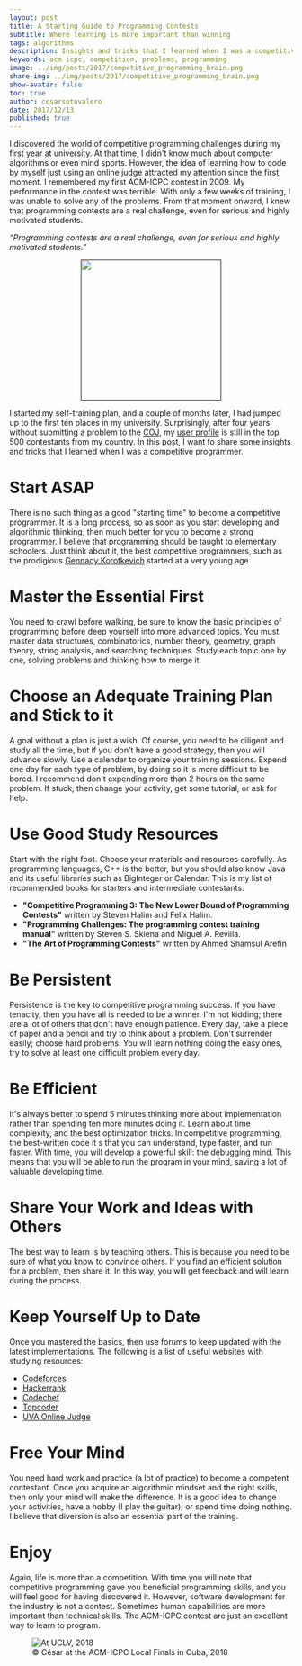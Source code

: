 ```yaml
---
layout: post
title: A Starting Guide to Programming Contests
subtitle: Where learning is more important than winning
tags: algorithms
description: Insights and tricks that I learned when I was a competitive programmer
keywords: acm icpc, competition, problems, programming
image: ../img/posts/2017/competitive_programming_brain.png
share-img: ../img/posts/2017/competitive_programming_brain.png
show-avatar: false
toc: true
author: cesarsotovalero
date: 2017/12/13
published: true
---
```


I discovered the world of competitive programming challenges during my first year at university. At that time, I didn't know much about computer algorithms or even mind sports. However, the idea of learning how to code by myself just using an online judge attracted my attention since the first moment. I remembered my first ACM-ICPC contest in 2009. My performance in the contest was terrible. With only a few weeks of training, I was unable to solve any of the problems. From that moment onward, I knew that programming contests are a real challenge, even for serious and highly motivated students.

<aside class="quote">
    <em>“Programming contests are a real challenge, even for serious and highly motivated students.”</em>
</aside>

<p align="center">
  <a href="">
    <img src="../img/posts/2017/competitive-programming.png" height="250px"/>
  </a>
</p>

I started my self-training plan, and a couple of months later, I had jumped up to the first ten places in my university. Surprisingly, after four years without submitting a problem to the [COJ](http://coj.uci.cu/), my [user profile](http://coj.uci.cu/user/useraccount.xhtml?username=CeSaR_uclv) is still in the top 500 contestants from my country. In this post, I want to share some insights and tricks that I learned when I was a competitive programmer.

# Start ASAP

There is no such thing as a good "starting time" to become a competitive programmer. It is a long process, so as soon as you start developing and algorithmic thinking, then much better for you to become a strong programmer. I believe that programming should be taught to elementary schoolers. Just think about it, the best competitive programmers, such as the prodigious [Gennady Korotkevich](https://en.wikipedia.org/wiki/Gennady_Korotkevich) started at a very young age.

# Master the Essential First

You need to crawl before walking, be sure to know the basic principles of programming before deep yourself into more advanced topics. You must master data structures, combinatorics, number theory, geometry, graph theory, string analysis, and searching techniques. Study each topic one by one, solving problems and thinking how to merge it.

# Choose an Adequate Training Plan and Stick to it

A goal without a plan is just a wish. Of course, you need to be diligent and study all the time, but if you don't have a good strategy, then you will advance slowly. Use a calendar to organize your training sessions. Expend one day for each type of problem, by doing so it is more difficult to be bored. I recommend don't expending more than 2 hours on the same problem. If stuck, then change your activity, get some tutorial, or ask for help.

# Use Good Study Resources

Start with the right foot. Choose your materials and resources carefully. As programming languages, C++ is the better, but you should also know Java and its useful libraries such as BigInteger or Calendar. This is my list of recommended books for starters and intermediate contestants:

- **"Competitive Programming 3: The New Lower Bound of Programming Contests"** written by Steven Halim and Felix Halim.
- **"Programming Challenges: The programming contest training manual"** written by Steven S. Skiena and Miguel A. Revilla.
- **"The Art of Programming Contests"** written by Ahmed Shamsul Arefin

# Be Persistent

Persistence is the key to competitive programming success. If you have tenacity, then you have all is needed to be a winner. I'm not kidding; there are a lot of others that don't have enough patience. Every day, take a piece of paper and a pencil and try to think about a problem. Don't surrender easily; choose hard problems. You will learn nothing doing the easy ones, try to solve at least one difficult problem every day.

# Be Efficient

It's always better to spend 5 minutes thinking more about implementation rather than spending ten more minutes doing it. Learn about time complexity, and the best optimization tricks. In competitive programming, the best-written code it s that you can understand, type faster, and run faster. With time, you will develop a powerful skill: the debugging mind. This means that you will be able to run the program in your mind, saving a lot of valuable developing time.

# Share Your Work and Ideas with Others

The best way to learn is by teaching others. This is because you need to be sure of what you know to convince others. If you find an efficient solution for a problem, then share it. In this way, you will get feedback and will learn during the process.

# Keep Yourself Up to Date

Once you mastered the basics, then use forums to keep updated with the latest implementations. The following is a list of useful websites with studying resources:

- [Codeforces](http://codeforces.com/)
- [Hackerrank](http://hackerrank.com/)
- [Codechef](http://www.codechef.com/)
- [Topcoder](http://www.topcoder.com/)
- [UVA Online Judge](http://uva.onlinejudge.org/)

# Free Your Mind

You need hard work and practice (a lot of practice) to become a competent contestant. Once you acquire an algorithmic mindset and the right skills, then only your mind will make the difference. It is a good idea to change your activities, have a hobby (I play the guitar), or spend time doing nothing. I believe that diversion is also an essential part of the training.

# Enjoy

Again, life is more than a competition. With time you will note that competitive programming gave you beneficial programming skills, and you will feel good for having discovered it. However, software development for the industry is not a contest. Sometimes human capabilities are more important than technical skills. The ACM-ICPC contest are just an excellent way to learn to program.

<figure class="jb_picture">
    <img src="../img/posts/2017/ACM-ICPC.jpg" 
    alt="At UCLV, 2018"
    longdesc="#c13e1390" />
    <figcaption class="stroke">
    &#169; César at the ACM-ICPC Local Finals in Cuba, 2018
    </figcaption>
</figure>
